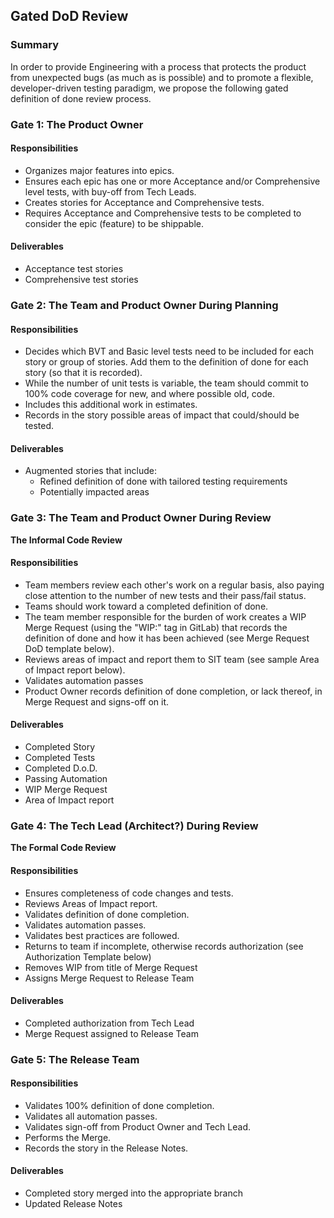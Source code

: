 ## Gated DoD Review
### Summary
In order to provide Engineering with a process that protects the product from unexpected bugs (as much as is possible) and to promote a flexible, developer-driven testing paradigm, we propose the following gated definition of done review process.

### Gate 1: The Product Owner
#### Responsibilities
* Organizes major features into epics.
* Ensures each epic has one or more Acceptance and/or Comprehensive level tests, with buy-off from Tech Leads.
* Creates stories for Acceptance and Comprehensive tests.
* Requires Acceptance and Comprehensive tests to be completed to consider the epic (feature) to be shippable.

#### Deliverables
* Acceptance test stories
* Comprehensive test stories

### Gate 2: The Team and Product Owner During Planning
#### Responsibilities
* Decides which BVT and Basic level tests need to be included for each story or group of stories. Add them to the definition of done for each story (so that it is recorded).
* While the number of unit tests is variable, the team should commit to 100% code coverage for new, and where possible old, code.
* Includes this additional work in estimates.
* Records in the story possible areas of impact that could/should be tested.

#### Deliverables
* Augmented stories that include:
  * Refined definition of done with tailored testing requirements
  * Potentially impacted areas

### Gate 3: The Team and Product Owner During Review
**The Informal Code Review**
#### Responsibilities
* Team members review each other's work on a regular basis, also paying close attention to the number of new tests and their pass/fail status.
* Teams should work toward a completed definition of done.
* The team member responsible for the burden of work creates a WIP Merge Request (using the "WIP:" tag in GitLab) that records the definition of done and how it has been achieved (see Merge Request DoD template below).
* Reviews areas of impact and report them to SIT team (see sample Area of Impact report below).
* Validates automation passes
* Product Owner records definition of done completion, or lack thereof, in Merge Request and signs-off on it.

#### Deliverables
* Completed Story
* Completed Tests
* Completed D.o.D.
* Passing Automation
* WIP Merge Request
* Area of Impact report

### Gate 4: The Tech Lead (Architect?) During Review
**The Formal Code Review**
#### Responsibilities
* Ensures completeness of code changes and tests.
* Reviews Areas of Impact report.
* Validates definition of done completion.
* Validates automation passes.
* Validates best practices are followed.
* Returns to team if incomplete, otherwise records authorization (see Authorization Template below)
* Removes WIP from title of Merge Request
* Assigns Merge Request to Release Team

#### Deliverables
* Completed authorization from Tech Lead
* Merge Request assigned to Release Team

### Gate 5: The Release Team
#### Responsibilities
* Validates 100% definition of done completion.
* Validates all automation passes.
* Validates sign-off from Product Owner and Tech Lead.
* Performs the Merge.
* Records the story in the Release Notes.

#### Deliverables
* Completed story merged into the appropriate branch
* Updated Release Notes
